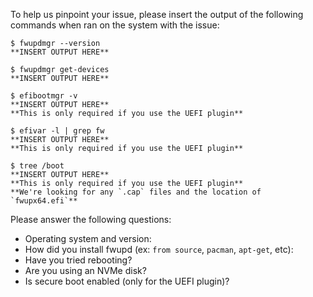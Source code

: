 To help us pinpoint your issue, please insert the output of the
following commands when ran on the system with the issue:

```shell
$ fwupdmgr --version
**INSERT OUTPUT HERE**
```

```shell
$ fwupdmgr get-devices
**INSERT OUTPUT HERE**
```

```shell
$ efibootmgr -v
**INSERT OUTPUT HERE**
**This is only required if you use the UEFI plugin**
```

```shell
$ efivar -l | grep fw
**INSERT OUTPUT HERE**
**This is only required if you use the UEFI plugin**
```

```shell
$ tree /boot
**INSERT OUTPUT HERE**
**This is only required if you use the UEFI plugin**
**We're looking for any `.cap` files and the location of `fwupx64.efi`**
```

Please answer the following questions:

- Operating system and version:
- How did you install fwupd (ex: `from source`, `pacman`, `apt-get`, etc):
- Have you tried rebooting?
- Are you using an NVMe disk?
- Is secure boot enabled (only for the UEFI plugin)?
